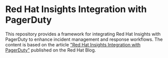 # Red Hat Insights Integration with PagerDuty

This repository provides a framework for integrating Red Hat Insights with PagerDuty to enhance incident management and response workflows. The content is based on the article ["Red Hat Insights Integration with PagerDuty"](https://www.redhat.com/en/blog/red-hat-insights-integration-pagerduty) published on the Red Hat Blog.
